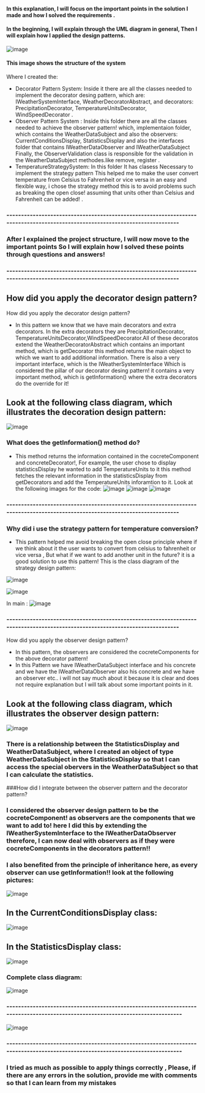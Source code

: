 #### In this explanation, I will focus on the important points in the solution I made and how I solved the requirements .

#### In the beginning, I will explain through the UML diagram in general, Then I will explain how I applied the design patterns.


![image](https://github.com/Muhammad-Qzih/Advance-Software-Assaignmets/assets/116916960/8e56d89a-032d-4a44-a7dc-12a83777068f)
####  This image shows the structure of the system
Where I created the:
- Decorator Pattern System:   Inside it there are all the classes needed to implement the decorator desing pattern, which are: IWeatherSystemInterface, WeatherDecoratorAbstract, and decorators: PrecipitationDecorator, TemperatureUnitsDecorator, WindSpeedDecorator .
- Observer Pattern System : Inside this folder there are all the classes needed to achieve the observer pattern!  which, implementaion folder, which contains the WeatherDataSubject and also the observers: CurrentConditionsDisplay, StatisticsDisplay and also the interfaces folder that contains IWeatherDataObserver and IWeatherDataSubject Finally, the ObserverValidation class is responsible for the validation in the WeatherDataSubject methodes.like remove, register .   
- TemperatureStrategySystem:  In this folder
It has clasess
Necessary to implement the strategy pattern
This helped me to make the user convert temperature from Celsius to Fahrenheit or vice versa in an easy and flexible way, i chose the strategy method this is to avoid problems such as breaking the open close! assuming that units other than Celsius and Fahrenheit can be added! . 

### ----------------------------------------------------------------------------------------------------------------------------
### After I explained the project structure, I will now move to the important points So I will explain how I solved these points through questions and answers!
### ----------------------------------------------------------------------------------------------------------------------------

## How did you apply the decorator design pattern?
How did you apply the decorator design pattern?
-  In this pattern we know that we have main decorators and extra decorators. In the extra decorators they are PrecipitationDecorator, TemperatureUnitsDecorator,WindSpeedDecorator.All of these decoratos extend the WeatherDecoratorAbstract which contains an important method, which is getDecorator this method returns the main object to which we want to add additional information. There is also a very important interface, which is the IWeatherSystemInterface Which is considered the pillar of our decorator desing pattern! it contains a very important method, which is getInformation() where the extra decorators do the override for it!
## Look at the following class diagram, which illustrates the decoration design pattern:
![image](https://github.com/Muhammad-Qzih/Advance-Software-Assaignmets/assets/116916960/615fa82c-3797-4e02-96cb-663a90d1d88f)

### What does the getInformation() method do?
- This method returns the information contained in the cocreteComponent and concreteDecorator!, For example, the user chose to display statisticsDisplay he wanted to add TemperatureUnits to it this method fetches the relevant information in the statisticsDisplay from getDecorators and add the TemperatureUnits inforamtion to it.
Look at the following images for the code:
![image](https://github.com/Muhammad-Qzih/Advance-Software-Assaignmets/assets/116916960/16b377f1-2d79-436c-a123-89e3d9cb1a9e)
![image](https://github.com/Muhammad-Qzih/Advance-Software-Assaignmets/assets/116916960/c3adc187-fc07-4ca5-a9aa-9af599993a94)
![image](https://github.com/Muhammad-Qzih/Advance-Software-Assaignmets/assets/116916960/dccd28be-1ee2-4c07-a35e-a4369f2e8ace)
### ----------------------------------------------------------------------------------------------------------------------------

### Why did i use the strategy pattern for temperature conversion?
- This pattern helped me avoid breaking the open close principle where if we think about it the user wants to convert from celsius to fahrenheit or vice versa , But what if we want to add another unit in the future? it is a good solution to use this pattern! This is the class diagram of the strategy design pattern:
  
![image](https://github.com/Muhammad-Qzih/Advance-Software-Assaignmets/assets/116916960/04450341-53b3-4bea-819c-1b9ac453057a)

![image](https://github.com/Muhammad-Qzih/Advance-Software-Assaignmets/assets/116916960/727c979f-e705-45f0-9d25-5b39e97f4635)

In main : 
![image](https://github.com/Muhammad-Qzih/Advance-Software-Assaignmets/assets/116916960/38e817ea-2cfe-4836-9589-369d8e35b504)
 
### ----------------------------------------------------------------------------------------------------------------------------
How did you apply the observer  design pattern?
- In this pattern, the observers are considered the cocreteComponents for the above decorator pattern!
- In this Pattern we have IWeatherDataSubject interface and his concrete and we have the IWeatherDataObserver also his concrete and we have an observer etc.. i will not say much about it because it is clear and does not require explanation but I will talk about some important points in it.
##  Look at the following class diagram, which illustrates the observer design pattern:
![image](https://github.com/Muhammad-Qzih/Advance-Software-Assaignmets/assets/116916960/f1f8f21e-4d85-433d-b94f-9d331dbfa540)

### There is a relationship between the StatisticsDisplay and WeatherDataSubject, where I created an object of type WeatherDataSubject in the StatisticsDisplay so that I can access the special obervers in the WeatherDataSubject so that I can calculate the statistics.

###How did I integrate between the observer pattern and the decorator pattern?
### I considered the observer design pattern to be the cocreteComponent! as observers are the components that we want to add to! here I did this by extending the IWeatherSystemInterface to the IWeatherDataObserver therefore, I can now deal with observers as if they were cocreteComponents in the decorators pattern!!
### I also benefited from the principle of inheritance here, as every observer can use getInformation!! look at the following pictures:

![image](https://github.com/Muhammad-Qzih/Advance-Software-Assaignmets/assets/116916960/a30415c4-7caf-48ef-abcb-7fc92fde3086)

## In the CurrentConditionsDisplay class: 
![image](https://github.com/Muhammad-Qzih/Advance-Software-Assaignmets/assets/116916960/85933628-daaf-4a4d-a158-e2680e85282d)

## In the StatisticsDisplay class:
![image](https://github.com/Muhammad-Qzih/Advance-Software-Assaignmets/assets/116916960/abdbf1f4-03e5-437d-9a59-a5f789b20f9e)

### Complete class diagram: 
![image](https://github.com/Muhammad-Qzih/Advance-Software-Assaignmets/assets/116916960/94f92ce4-bfe2-4fbb-9771-8c6cf6d3b95f)
### -----------------------------------------------------------------------------------------------------------------------------
![image](https://github.com/Muhammad-Qzih/Advance-Software-Assaignmets/assets/116916960/690ac979-9b4f-4afa-be36-f567fb19a6a4)
### -----------------------------------------------------------------------------------------------------------------------------

### I tried as much as possible to apply things correctly , Please, if there are any errors in the solution, provide me with comments so that I can learn from my mistakes

